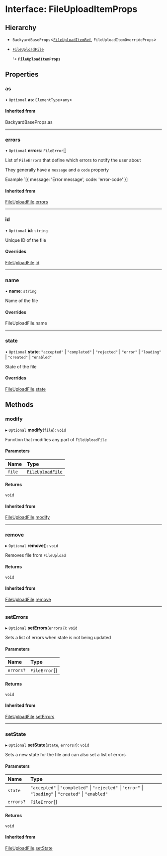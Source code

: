 # Interface: FileUploadItemProps

## Hierarchy

- `BackyardBaseProps`<[`FileUploadItemRef`](../README.md#fileuploaditemref), `FileUploadItemOverrideProps`\>

- [`FileUploadFile`](FileUploadFile.md)

  ↳ **`FileUploadItemProps`**

## Properties

### as

• `Optional` **as**: `ElementType`<`any`\>

#### Inherited from

BackyardBaseProps.as

___

### errors

• `Optional` **errors**: `FileError`[]

List of `FileError`s that define which errors
to notify the user about

They generally have a `message` and a `code` property

Example
`[{ message: 'Error message', code: 'error-code' }]

#### Inherited from

[FileUploadFile](FileUploadFile.md).[errors](FileUploadFile.md#errors)

___

### id

• `Optional` **id**: `string`

Unique ID of the file

#### Overrides

[FileUploadFile](FileUploadFile.md).[id](FileUploadFile.md#id)

___

### name

• **name**: `string`

Name of the file

#### Overrides

FileUploadFile.name

___

### state

• `Optional` **state**: ``"accepted"`` \| ``"completed"`` \| ``"rejected"`` \| ``"error"`` \| ``"loading"`` \| ``"created"`` \| ``"enabled"``

State of the file

#### Overrides

[FileUploadFile](FileUploadFile.md).[state](FileUploadFile.md#state)

## Methods

### modify

▸ `Optional` **modify**(`file`): `void`

Function that modifies any part of `FileUploadFile`

#### Parameters

| Name | Type |
| :------ | :------ |
| `file` | [`FileUploadFile`](FileUploadFile.md) |

#### Returns

`void`

#### Inherited from

[FileUploadFile](FileUploadFile.md).[modify](FileUploadFile.md#modify)

___

### remove

▸ `Optional` **remove**(): `void`

Removes file from `FileUpload`

#### Returns

`void`

#### Inherited from

[FileUploadFile](FileUploadFile.md).[remove](FileUploadFile.md#remove)

___

### setErrors

▸ `Optional` **setErrors**(`errors?`): `void`

Sets a list of errors when state is not being updated

#### Parameters

| Name | Type |
| :------ | :------ |
| `errors?` | `FileError`[] |

#### Returns

`void`

#### Inherited from

[FileUploadFile](FileUploadFile.md).[setErrors](FileUploadFile.md#seterrors)

___

### setState

▸ `Optional` **setState**(`state`, `errors?`): `void`

Sets a new state for the file and can also set a list of errors

#### Parameters

| Name | Type |
| :------ | :------ |
| `state` | ``"accepted"`` \| ``"completed"`` \| ``"rejected"`` \| ``"error"`` \| ``"loading"`` \| ``"created"`` \| ``"enabled"`` |
| `errors?` | `FileError`[] |

#### Returns

`void`

#### Inherited from

[FileUploadFile](FileUploadFile.md).[setState](FileUploadFile.md#setstate)

